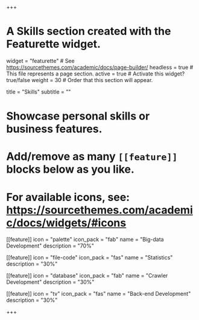 +++
# A Skills section created with the Featurette widget.
widget = "featurette"  # See https://sourcethemes.com/academic/docs/page-builder/
headless = true  # This file represents a page section.
active = true  # Activate this widget? true/false
weight = 30  # Order that this section will appear.

title = "Skills"
subtitle = ""

# Showcase personal skills or business features.
# 
# Add/remove as many `[[feature]]` blocks below as you like.
# 
# For available icons, see: https://sourcethemes.com/academic/docs/widgets/#icons

[[feature]]
  icon = "palette"
  icon_pack = "fab"
  name = "Big-data Development"
  description = "70%"

[[feature]]
  icon = "file-code"
  icon_pack = "fas"
  name = "Statistics"
  description = "30%"  
  
[[feature]]
  icon = "database"
  icon_pack = "fab"
  name = "Crawler Development"
  description = "30%"
  
[[feature]]
  icon = "tv"
  icon_pack = "fas"
  name = "Back-end Development"
  description = "30%"


+++
